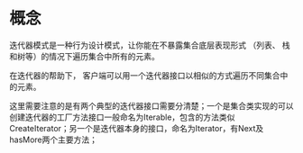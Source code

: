 # 概念

迭代器模式是一种行为设计模式，让你能在不暴露集合底层表现形式 （列表、 栈和树等）的情况下遍历集合中所有的元素。


在迭代器的帮助下， 客户端可以用一个迭代器接口以相似的方式遍历不同集合中的元素。


这里需要注意的是有两个典型的迭代器接口需要分清楚；一个是集合类实现的可以创建迭代器的工厂方法接口一般命名为Iterable，包含的方法类似CreateIterator；另一个是迭代器本身的接口，命名为Iterator，有Next及hasMore两个主要方法；